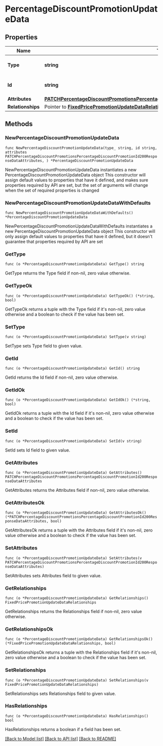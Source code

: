 # PercentageDiscountPromotionUpdateData

## Properties

Name | Type | Description | Notes
------------ | ------------- | ------------- | -------------
**Type** | **string** | The resource&#39;s type | 
**Id** | **string** | The resource&#39;s id | 
**Attributes** | [**PATCHPercentageDiscountPromotionsPercentageDiscountPromotionId200ResponseDataAttributes**](PATCHPercentageDiscountPromotionsPercentageDiscountPromotionId200ResponseDataAttributes.md) |  | 
**Relationships** | Pointer to [**FixedPricePromotionUpdateDataRelationships**](FixedPricePromotionUpdateDataRelationships.md) |  | [optional] 

## Methods

### NewPercentageDiscountPromotionUpdateData

`func NewPercentageDiscountPromotionUpdateData(type_ string, id string, attributes PATCHPercentageDiscountPromotionsPercentageDiscountPromotionId200ResponseDataAttributes, ) *PercentageDiscountPromotionUpdateData`

NewPercentageDiscountPromotionUpdateData instantiates a new PercentageDiscountPromotionUpdateData object
This constructor will assign default values to properties that have it defined,
and makes sure properties required by API are set, but the set of arguments
will change when the set of required properties is changed

### NewPercentageDiscountPromotionUpdateDataWithDefaults

`func NewPercentageDiscountPromotionUpdateDataWithDefaults() *PercentageDiscountPromotionUpdateData`

NewPercentageDiscountPromotionUpdateDataWithDefaults instantiates a new PercentageDiscountPromotionUpdateData object
This constructor will only assign default values to properties that have it defined,
but it doesn't guarantee that properties required by API are set

### GetType

`func (o *PercentageDiscountPromotionUpdateData) GetType() string`

GetType returns the Type field if non-nil, zero value otherwise.

### GetTypeOk

`func (o *PercentageDiscountPromotionUpdateData) GetTypeOk() (*string, bool)`

GetTypeOk returns a tuple with the Type field if it's non-nil, zero value otherwise
and a boolean to check if the value has been set.

### SetType

`func (o *PercentageDiscountPromotionUpdateData) SetType(v string)`

SetType sets Type field to given value.


### GetId

`func (o *PercentageDiscountPromotionUpdateData) GetId() string`

GetId returns the Id field if non-nil, zero value otherwise.

### GetIdOk

`func (o *PercentageDiscountPromotionUpdateData) GetIdOk() (*string, bool)`

GetIdOk returns a tuple with the Id field if it's non-nil, zero value otherwise
and a boolean to check if the value has been set.

### SetId

`func (o *PercentageDiscountPromotionUpdateData) SetId(v string)`

SetId sets Id field to given value.


### GetAttributes

`func (o *PercentageDiscountPromotionUpdateData) GetAttributes() PATCHPercentageDiscountPromotionsPercentageDiscountPromotionId200ResponseDataAttributes`

GetAttributes returns the Attributes field if non-nil, zero value otherwise.

### GetAttributesOk

`func (o *PercentageDiscountPromotionUpdateData) GetAttributesOk() (*PATCHPercentageDiscountPromotionsPercentageDiscountPromotionId200ResponseDataAttributes, bool)`

GetAttributesOk returns a tuple with the Attributes field if it's non-nil, zero value otherwise
and a boolean to check if the value has been set.

### SetAttributes

`func (o *PercentageDiscountPromotionUpdateData) SetAttributes(v PATCHPercentageDiscountPromotionsPercentageDiscountPromotionId200ResponseDataAttributes)`

SetAttributes sets Attributes field to given value.


### GetRelationships

`func (o *PercentageDiscountPromotionUpdateData) GetRelationships() FixedPricePromotionUpdateDataRelationships`

GetRelationships returns the Relationships field if non-nil, zero value otherwise.

### GetRelationshipsOk

`func (o *PercentageDiscountPromotionUpdateData) GetRelationshipsOk() (*FixedPricePromotionUpdateDataRelationships, bool)`

GetRelationshipsOk returns a tuple with the Relationships field if it's non-nil, zero value otherwise
and a boolean to check if the value has been set.

### SetRelationships

`func (o *PercentageDiscountPromotionUpdateData) SetRelationships(v FixedPricePromotionUpdateDataRelationships)`

SetRelationships sets Relationships field to given value.

### HasRelationships

`func (o *PercentageDiscountPromotionUpdateData) HasRelationships() bool`

HasRelationships returns a boolean if a field has been set.


[[Back to Model list]](../README.md#documentation-for-models) [[Back to API list]](../README.md#documentation-for-api-endpoints) [[Back to README]](../README.md)


